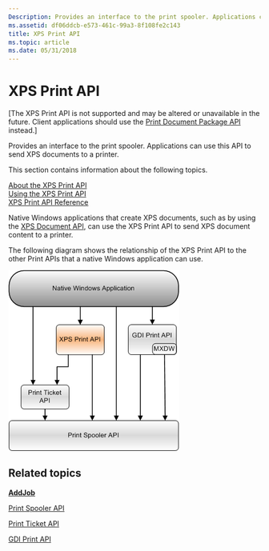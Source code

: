 ```yaml
---
Description: Provides an interface to the print spooler. Applications can use this API to send XPS documents to a printer.
ms.assetid: df06ddcb-e573-461c-99a3-8f108fe2c143
title: XPS Print API
ms.topic: article
ms.date: 05/31/2018
---
```


# XPS Print API

\[The XPS Print API is not supported and may be altered or unavailable in the future. Client applications should use the [Print Document Package API](https://msdn.microsoft.com/en-us/library/Hh448418(v=VS.85).aspx) instead.\]

Provides an interface to the print spooler. Applications can use this API to send XPS documents to a printer.

This section contains information about the following topics.

<dl>

[About the XPS Print API](about-xps-print-api.md)  
[Using the XPS Print API](using-the-xps-print-api.md)  
[XPS Print API Reference](xpsprint-interfaces.md)  
</dl>

Native Windows applications that create XPS documents, such as by using the [XPS Document API](https://msdn.microsoft.com/en-us/library/Dd316976(v=VS.85).aspx), can use the XPS Print API to send XPS document content to a printer.

The following diagram shows the relationship of the XPS Print API to the other Print APIs that a native Windows application can use.

![a diagram that shows the relationship of the xps print api to the other print apis that a native windows application can use](images/print-apis-xps.png)

## Related topics

<dl> <dt>

[**AddJob**](addjob.md)
</dt> <dt>

[Print Spooler API](print-spooler-api.md)
</dt> <dt>

[Print Ticket API](print-ticket-api.md)
</dt> <dt>

[GDI Print API](gdi-printing.md)
</dt> </dl>

 

 



